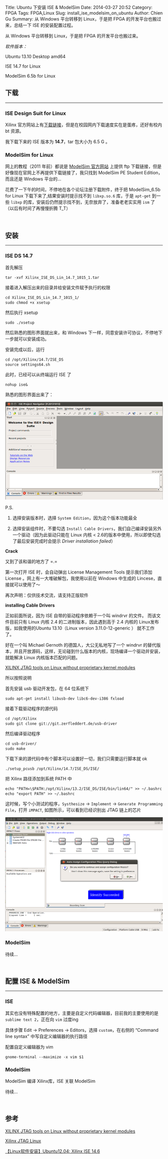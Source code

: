 Title: Ubuntu 下安装 ISE & ModelSim
Date: 2014-03-27 20:52
Category: FPGA
Tags: FPGA,Linux
Slug: install_ise_modelsim_on_ubuntu
Author: Chien Gu
Summary: 从 Windows 平台转移到 Linux，于是把 FPGA 的开发平台也搬过来，总结一下 ISE 的安装配置过程。

从 Windows 平台转移到 Linux，于是把 FPGA 的开发平台也搬过来。

*软件版本：*

Ubuntu 13.10 Desktop amd64 

ISE 14.7 for Linux

ModelSim 6.5b for Linux

## 下载
* * *

### ISE Design Suit for Linux
Xilinx 官方网站上有[下载链接][ise-download]，但是在校园网内下载速度实在是蛋疼，还好有校内 bt 资源。

我下载下来的 ISE 版本为 **14.7**，tar 包大小为 6.5 G 。

### ModelSim for Linux

网上的教程（2011 年前）都说是 [ModelSim 官方网站][modelsim] 上提供 ftp 下载链接，但是好像现在官网上不再提供下载链接了，我只找到 ModelSim PE Student Edition，而且还是 Windows 平台的...

花费了一下午的时间，不停地在各个论坛注册下载附件，终于把 ModelSim_6.5b for Linux 下载下来了,结果安装时提示找不到 `libxp.so.6` 库，于是 `apt-get` 到一些 `libxp` 的库，安装后仍然提示找不到，无奈放弃了，准备老老实实用 `ism` 了（以后有时间了再慢慢折腾 T_T）

[ise-download]: https://secure.xilinx.com/webreg/register.do?group=dlc&htmlfile=&emailFile=&cancellink=&eFrom=&eSubject=&version=14.7&akdm=1&filename=Xilinx_ISE_DS_Lin_14.7_1015_1.tar
[modelsim]: http://www.mentor.com/products/fpga/model

<br>

## 安装
* * *

### ISE DS 14.7

首先解压

    tar -xvf Xilinx_ISE_DS_Lin_14.7_1015_1.tar

接着进入解压出来的目录并给安装文件赋予执行的权限

    cd Xilinx_ISE_DS_Lin_14.7_1015_1/
    sudo chmod +x xsetup

然后执行 xsetup

    sudo ./xsetup

然后熟悉的图形界面就出来，和 Windows 下一样，同意安装许可协议，不停地下一步就可以安装成功。

安装完成以后，运行

    cd /opt/Xilinx/14.7/ISE_DS
    source settings64.sh
    
此时，已经可以从终端运行 ISE 了

    nohup ise&

熟悉的图形界面出来了：

![ise](/images/install-ise-modelsim/ise_start.png)

P.S.

1. 选择安装版本时，选择 `System Edition`，因为这个版本功能最全

2. 选择安装组件时，不要勾选 `Install Cable Drivers`，我们自己编译安装另外一个驱动（因为此驱动只能在 Linux 内核 < 2.6的版本中使用，所以即使勾选了最后安装完成时会提示 *Driver installation failed*）

**Crack**

又到了该和谐的地方了 =.=

第一次打开 ISE 时，会自动弹出 License Management Tools 提示我们添加 License 。网上有一大堆破解包，我使用以前在 Windows 中生成的 Lincese，直接就可以使用了～

再次声明：仅供技术交流，请支持正版软件


**installing Cable Drivers**

正如前面所说，因为 ISE 自带的驱动程序依赖于一个叫 windrvr 的文件。 而该文件目前只有 Linux 内核 2.4 的二进制版本，因此遇到高于 2.4 内核的 Linux发布版，如我使用的Ubuntu 13.10（Linux version 3.11.0-12-generic ） 就不工作了。

好在一个叫 Michael Gernoth 的德国人，大公无私地写了一个 windrvr 的替代版本，并且开放源码，这样，无论碰到什么版本的内核，现场编译一个驱动并安装， 就能解决 Linux 内核版本匹配的问题。

[XILINX JTAG tools on Linux without proprietary kernel modules][JTAG]

[JTAG]: http://rmdir.de/~michael/xilinx/

所以按照说明

首先安装 usb 驱动开发包，在 64 位系统下

    sudo apt-get install libusb-dev libc6-dev-i386 fxload

接着下载驱动程序的源代码

    cd /opt/Xilinx
    sudo git clone git://git.zerfleddert.de/usb-driver

然后编译驱动程序

    cd usb-driver/
    sudo make

下载下来的源代码中有个脚本可以设置好一切，我们只需要运行脚本就 ok

    ./setup_pcusb /opt/Xilinx/14.7/ISE_DS/ISE/
    
把 Xilinx 路径添加到系统 PATH 中

    echo "PATH=\$PATH:/opt/Xilinx/13.2/ISE_DS/ISE/bin/lin64/" >> ~/.bashrc
    echo "export PATH" >> ~/.bashrc
    
这时候，写个小测试的程序，`Systhesize` -> `Implement` -> `Generate Programming File`，打开 `iMPACT`, 如图所示，可以看到已经识别出 JTAG 链上的芯片

![jtag](/images/install-ise-modelsim/jtag.png)

### ModelSim

待续...

<br>

## 配置 ISE & ModelSim
* * *

### ISE

其实也没有特殊配置的地方，主要是自定义代码编辑器，目前我的主要使用的是 `sublime text 2`，正在向 `vim` 过度ing

具体步骤 Edit -> Preferences -> Editors，选择 `custom`，在右侧的 “Command line syntax” 中写自定义编辑器的执行路径

配置自定义编辑器为 vim

    gnome-terminal --maximize -x vim $1

### ModelSim
ModelSim 编译 Xilinx库，ISE 关联 ModelSim

待续...

<br>

## 参考

[XILINX JTAG tools on Linux without proprietary kernel modules](http://rmdir.de/~michael/xilinx/)

[Xilinx JTAG Linux](http://www.george-smart.co.uk/wiki/Xilinx_JTAG_Linux)

[【Linux软件安装】Ubuntu12.04: Xilinx ISE 14.6](http://blog.csdn.net/yunz1994/article/details/12350071)

